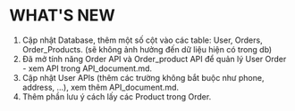 # WHAT'S NEW 

1. Cập nhật Database, thêm một số cột vào các table: User, Orders, Order_Products. (sẽ không ảnh hưởng đến dữ liệu hiện có trong db)
2. Đã mở tính năng Order API và Order_product API để quản lý User Order - xem API trong API_document.md.
3. Cập nhật User APIs (thêm các trường không bắt buộc như phone, address, ...), xem thêm API_document.md.
4. Thêm phần lưu ý cách lấy các Product trong Order.